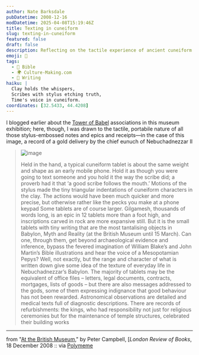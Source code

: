 ```yaml
---
author: Nate Barksdale
pubDatetime: 2008-12-16
modDatetime: 2025-04-08T15:19:46Z
title: Texting in cuneiform
slug: texting-in-cuneiform
featured: false
draft: false
description: Reflecting on the tactile experience of ancient cuneiform tablets, this piece explores their significance in understanding life in Nebuchadnezzar's Babylon.
emoji: 📜
tags:
  - 📖 Bible
  - 🌍 Culture-Making.com
  - 📝 Writing
haiku: |
  Clay holds the whispers,  
  Scribes with stylus etching truth,  
  Time's voice in cuneiform.
coordinates: [32.5433, 44.4208]
---
```


I blogged earlier about the [Tower of Babel](http://www.culture-making.com/tag/babel) associations in this museum exhibition; here, though, I was drawn to the tactile, portabile nature of all those stylus-embossed notes and epics and receipts—in the case of this image, a record of a gold delivery by the chief eunuch of Nebuchadnezzar II

> ![image](http://culture-making.com/media/nebotablet_l_210.jpg)
>
> Held in the hand, a typical cuneiform tablet is about the same weight and shape as an early mobile phone. Hold it as though you were going to text someone and you hold it the way the scribe did; a proverb had it that ‘a good scribe follows the mouth.’ Motions of the stylus made the tiny triangular indentations of cuneiform characters in the clay. The actions would have been much quicker and more precise, but otherwise rather like the pecks you make at a phone keypad
> Some tablets are of course larger. Gilgamesh, thousands of words long, is an epic in 12 tablets more than a foot high, and inscriptions carved in rock are more expansive still. But it is the small tablets with tiny writing that are the most tantalising objects in Babylon, Myth and Reality (at the British Museum until 15 March). Can one, through them, get beyond archaeological evidence and inference, bypass the fevered imagination of William Blake’s and John Martin’s Bible illustrations and hear the voice of a Mesopotamian Pepys?
> Well, not exactly, but the range and character of what is written down give some idea of the texture of everyday life in Nebuchadnezzar’s Babylon. The majority of tablets may be the equivalent of office files – letters, legal documents, contracts, mortgages, lists of goods – but there are also messages addressed to the gods, some of them expressing indignance that good behaviour has not been rewarded. Astronomical observations are detailed and medical texts full of diagnostic descriptions. There are records of refurbishments: the kings, who had responsibility not just for religious ceremonies but for the maintenance of temple structures, celebrated their building works

---

from "[At the British Museum](http://web.archive.org/web/20091001221300/http://www.lrb.co.uk/v30/n24/camp01_.html)," by Peter Campbell, [_London Review of Books_[](http://web.archive.org/web/20091001221300/http://www.lrb.co.uk/v30/n24/camp01_.html), 18 December 2008 :: via [Polymeme](http://web.archive.org/web/20081215160733/http://polymeme.com:80/node/69429)
